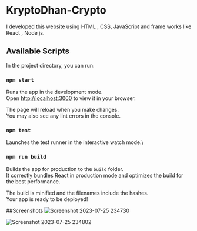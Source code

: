 # KryptoDhan-Crypto
I developed this website using HTML , CSS, JavaScript and frame works like React , Node js.


## Available Scripts

In the project directory, you can run:

### `npm start`

Runs the app in the development mode.\
Open [http://localhost:3000](http://localhost:3000) to view it in your browser.

The page will reload when you make changes.\
You may also see any lint errors in the console.

### `npm test`

Launches the test runner in the interactive watch mode.\

### `npm run build`

Builds the app for production to the `build` folder.\
It correctly bundles React in production mode and optimizes the build for the best performance.

The build is minified and the filenames include the hashes.\
Your app is ready to be deployed!


##Screenshots
![Screenshot 2023-07-25 234730](https://github.com/AnkitKrSingh22/KryptoDhan-Crypto/assets/140311561/b8b623db-8d56-49df-85ef-2826a9b39777)

![Screenshot 2023-07-25 234802](https://github.com/AnkitKrSingh22/KryptoDhan-Crypto/assets/140311561/8a6c322f-b9c6-4547-a6e4-38bc466911fe)
